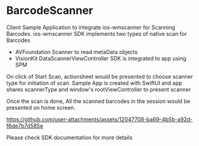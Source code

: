 # BarcodeScanner

Client Sample Application to integrate ios-wmscanner for Scanning Barcodes.
ios-wmscanner SDK implements two types of native scan for Barcodes
  - AVFoundation Scanner to read metaData objects
  - VisionKit DataScannerViewController
SDK is integrated to app using SPM

On click of Start Scan, actionsheet would be presented to choose scanner type for initiation of scan.
Sample App is created with SwiftUI and app shares scannerType and window's rootViewController to present scanner

Once the scan is done, All the scanned barcodes in the session would be presented on home screen.

https://github.com/user-attachments/assets/12047708-ba69-4b5b-a92d-f6de7b7d585e

Please check SDK documentation for more details



